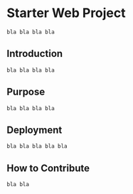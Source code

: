 # Starter Web Project

	bla bla bla bla 
## Introduction
	bla bla bla bla 
## Purpose 
	bla bla bla bla 
## Deployment
	bla bla bla bla bla
## How to Contribute
	bla bla
